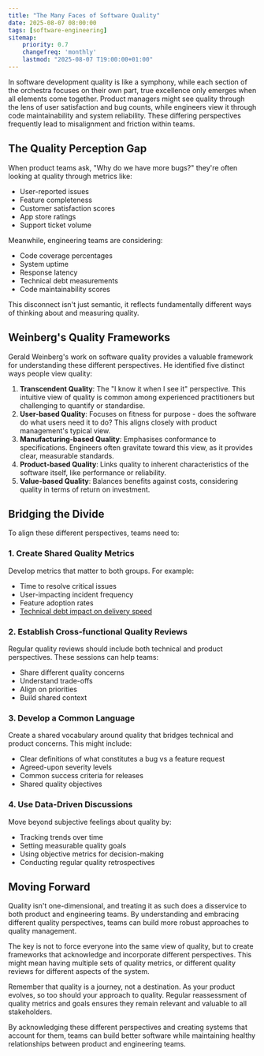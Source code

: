 ```yaml
---
title: "The Many Faces of Software Quality"
date: 2025-08-07 08:00:00
tags: [software-engineering]
sitemap:
    priority: 0.7
    changefreq: 'monthly'
    lastmod: "2025-08-07 T19:00:00+01:00"
---
```


In software development quality is like a symphony, while each section of the orchestra focuses on their own part, true excellence only emerges when all elements come together. Product managers might see quality through the lens of user satisfaction and bug counts, while engineers view it through code maintainability and system reliability. These differing perspectives frequently lead to misalignment and friction within teams.

## The Quality Perception Gap

When product teams ask, "Why do we have more bugs?" they're often looking at quality through metrics like:

- User-reported issues
- Feature completeness
- Customer satisfaction scores
- App store ratings
- Support ticket volume

Meanwhile, engineering teams are considering:

- Code coverage percentages
- System uptime
- Response latency
- Technical debt measurements
- Code maintainability scores

This disconnect isn't just semantic, it reflects fundamentally different ways of thinking about and measuring quality.

## Weinberg's Quality Frameworks

Gerald Weinberg's work on software quality provides a valuable framework for understanding these different perspectives. He identified five distinct ways people view quality:

1. **Transcendent Quality**: The "I know it when I see it" perspective. This intuitive view of quality is common among experienced practitioners but challenging to quantify or standardise.
2. **User-based Quality**: Focuses on fitness for purpose - does the software do what users need it to do? This aligns closely with product management's typical view.
3. **Manufacturing-based Quality**: Emphasises conformance to specifications. Engineers often gravitate toward this view, as it provides clear, measurable standards.
4. **Product-based Quality**: Links quality to inherent characteristics of the software itself, like performance or reliability.
5. **Value-based Quality**: Balances benefits against costs, considering quality in terms of return on investment.

## Bridging the Divide

To align these different perspectives, teams need to:

### 1. Create Shared Quality Metrics

Develop metrics that matter to both groups. For example:

- Time to resolve critical issues
- User-impacting incident frequency
- Feature adoption rates
- [Technical debt impact on delivery speed](/reconsidering-tech-debt)

### 2. Establish Cross-functional Quality Reviews

Regular quality reviews should include both technical and product perspectives. These sessions can help teams:

- Share different quality concerns
- Understand trade-offs
- Align on priorities
- Build shared context

### 3. Develop a Common Language

Create a shared vocabulary around quality that bridges technical and product concerns. This might include:

- Clear definitions of what constitutes a bug vs a feature request
- Agreed-upon severity levels
- Common success criteria for releases
- Shared quality objectives

### 4. Use Data-Driven Discussions

Move beyond subjective feelings about quality by:

- Tracking trends over time
- Setting measurable quality goals
- Using objective metrics for decision-making
- Conducting regular quality retrospectives

## Moving Forward

Quality isn't one-dimensional, and treating it as such does a disservice to both product and engineering teams. By understanding and embracing different quality perspectives, teams can build more robust approaches to quality management.

The key is not to force everyone into the same view of quality, but to create frameworks that acknowledge and incorporate different perspectives. This might mean having multiple sets of quality metrics, or different quality reviews for different aspects of the system.

Remember that quality is a journey, not a destination. As your product evolves, so too should your approach to quality. Regular reassessment of quality metrics and goals ensures they remain relevant and valuable to all stakeholders.

By acknowledging these different perspectives and creating systems that account for them, teams can build better software while maintaining healthy relationships between product and engineering teams.


